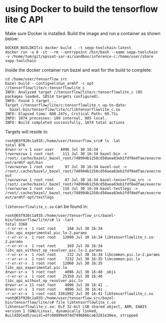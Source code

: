 # using Docker to build the tensorflow lite C API

Make sure Docker is installed. Build the image and run a container as shown below:
```
DOCKER_BUILDKIT=1 docker build . -t sepp-toolchain:latest
docker run -u 0 -it --rm --entrypoint /bin/bash --name sepp-toolchain -v /home/tom/git/opssat-sar-ai/sandbox/inference-c:/home/user/share sepp-toolchain
```

Inside the docker container run bazel and wait for the build to complete:
```
cd /home/user/tensorflow_src
bazel build --config=elinux_armhf -c opt //tensorflow/lite/c:tensorflowlite_c
INFO: Analyzed target //tensorflow/lite/c:tensorflowlite_c (85 packages loaded, 10514 targets configured).
INFO: Found 1 target...
Target //tensorflow/lite/c:tensorflowlite_c up-to-date:
  bazel-bin/tensorflow/lite/c/libtensorflowlite_c.so
INFO: Elapsed time: 608.247s, Critical Path: 69.71s
INFO: 1074 processes: 189 internal, 885 local.
INFO: Build completed successfully, 1074 total actions
```

Targets will reside in:
```
root@65f920c1a935:/home/user/tensorflow_src# ls -lat
total 876
drwxr-xr-x 1 user user   4096 Jul 30 16:34 .
lrwxrwxrwx 1 root root    111 Jul 30 16:34 bazel-bin -> /root/.cache/bazel/_bazel_root/748994b1258cd50aea83eb1fdf8edfae/execroot/org_tensorflow/bazel-out/armhf-opt/bin
lrwxrwxrwx 1 root root     97 Jul 30 16:34 bazel-out -> /root/.cache/bazel/_bazel_root/748994b1258cd50aea83eb1fdf8edfae/execroot/org_tensorflow/bazel-out
lrwxrwxrwx 1 root root     87 Jul 30 16:34 bazel-tensorflow_src -> /root/.cache/bazel/_bazel_root/748994b1258cd50aea83eb1fdf8edfae/execroot/org_tensorflow
lrwxrwxrwx 1 root root    116 Jul 30 16:34 bazel-testlogs -> /root/.cache/bazel/_bazel_root/748994b1258cd50aea83eb1fdf8edfae/execroot/org_tensorflow/bazel-out/armhf-opt/testlogs
```

```libtensorflowlite_c.so``` can be found in:
```
root@65f920c1a935:/home/user/tensorflow_src/bazel-bin/tensorflow/lite/c# ls -lart
total 3368
-r-xr-xr-x  1 root root     168 Jul 30 16:34 libc_api_experimental.pic.lo-2.params
-r-xr-xr-x  1 root root   12090 Jul 30 16:34 libtensorflowlite_c.so-2.params
-r-xr-xr-x  1 root root     169 Jul 30 16:34 libc_api_without_op_resolver.pic.lo-2.params
-r-xr-xr-x  1 root root     132 Jul 30 16:34 libcommon.pic.lo-2.params
-r-xr-xr-x  1 root root    7232 Jul 30 16:35 libcommon.pic.lo
-r-xr-xr-x  1 root root   12060 Jul 30 16:35 libc_api_experimental.pic.lo
drwxr-xr-x  5 root root    4096 Jul 30 16:40 _objs
-r-xr-xr-x  1 root root   25358 Jul 30 16:40 libc_api_without_op_resolver.pic.lo
drwxr-xr-x 11 root root    4096 Jul 30 16:41 ..
drwxr-xr-x  3 root root    4096 Jul 30 16:41 .
-r-xr-xr-x  1 root root 3361892 Jul 30 16:41 libtensorflowlite_c.so
root@65f920c1a935:/home/user/tensorflow_src/bazel-bin/tensorflow/lite/c# file libtensorflowlite_c.so
libtensorflowlite_c.so: ELF 32-bit LSB shared object, ARM, EABI5 version 1 (GNU/Linux), dynamically linked, BuildID[md5/uuid]=dfc00899e974d7496866ca63281e30ea, stripped
```